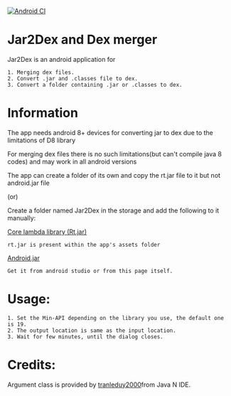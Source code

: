 [![Android CI](https://github.com/Insight-deviler/jar2dex-and-dex-merger/actions/workflows/android.yml/badge.svg)](https://github.com/Insight-deviler/jar2dex-and-dex-merger/actions/workflows/android.yml)
# Jar2Dex and Dex merger
Jar2Dex is an android application for 

    1. Merging dex files.    
    2. Convert .jar and .classes file to dex.   
    3. Convert a folder containing .jar or .classes to dex.
    
# Information
The app needs android 8+ devices for converting jar to dex due to the limitations of D8 library

For merging dex files there is no such limitations(but can't compile java 8 codes) and may work in all android versions

The app can create a folder of its own and copy the rt.jar file to it but not android.jar file

(or)

Create a folder named Jar2Dex in the storage and add the following to it manually:

[Core lambda library (Rt.jar)](https://github.com/Insight-deviler/jar2dex-and-dex-merger/blob/main/app/src/main/assets/fonts/rtjar.jar)

    rt.jar is present within the app's assets folder
    
[Android.jar](https://github.com/Insight-deviler/jar2dex-and-dex-merger/blob/main/android.jar)

    Get it from android studio or from this page itself.
    
# Usage:

    1. Set the Min-API depending on the library you use, the default one is 19.
    2. The output location is same as the input location.
    3. Wait for few minutes, until the dialog closes.

# Credits:
Argument class is provided by [tranleduy2000](https://github.com/tranleduy2000/javaide)from Java N IDE.
